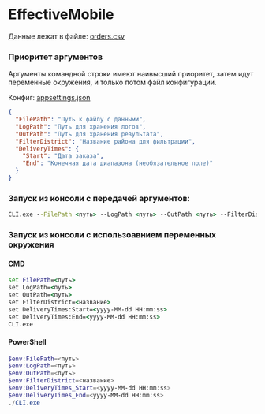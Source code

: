 # EffectiveMobile

Данные лежат в файле: [orders.csv](https://github.com/Nikiroiduk/EffectiveMobile/blob/master/orders.csv)

### **Приоритет аргументов**
Аргументы командной строки имеют наивысший приоритет, затем идут переменные окружения, и только потом файл конфигурации.

Конфиг: [appsettings.json](https://github.com/Nikiroiduk/EffectiveMobile/blob/master/appsettings.json)
```json
{
  "FilePath": "Путь к файлу с данными",
  "LogPath": "Путь для хранения логов",
  "OutPath": "Путь для хранения результата",
  "FilterDistrict": "Название района для фильтрации",
  "DeliveryTimes": {
    "Start": "Дата заказа",
    "End": "Конечная дата диапазона (необязательное поле)"
  }
}
```

### Запуск из консоли с передачей аргументов:
```cmd
CLI.exe --FilePath <путь> --LogPath <путь> --OutPath <путь> --FilterDistrict <название> --DeliveryTimes:Start <yyyy-MM-ddTHH:mm:ss> --DelivertTimes:End <yyyy-MM-ddTHH:mm:ss>
```

### Запуск из консоли с использоавнием переменных окружения

#### CMD
```cmd
set FilePath=<путь>
set LogPath=<путь>
set OutPath=<путь>
set FilterDistrict=<название>
set DeliveryTimes:Start=<yyyy-MM-dd HH:mm:ss>
set DeliveryTimes:End=<yyyy-MM-dd HH:mm:ss>
CLI.exe
```

#### PowerShell
```powershell
$env:FilePath=<путь>
$env:LogPath=<путь>
$env:OutPath=<путь>
$env:FilterDistrict=<название>
$env:DeliveryTimes_Start=<yyyy-MM-dd HH:mm:ss>
$env:DeliveryTimes_End=<yyyy-MM-dd HH:mm:ss>
./CLI.exe
```

